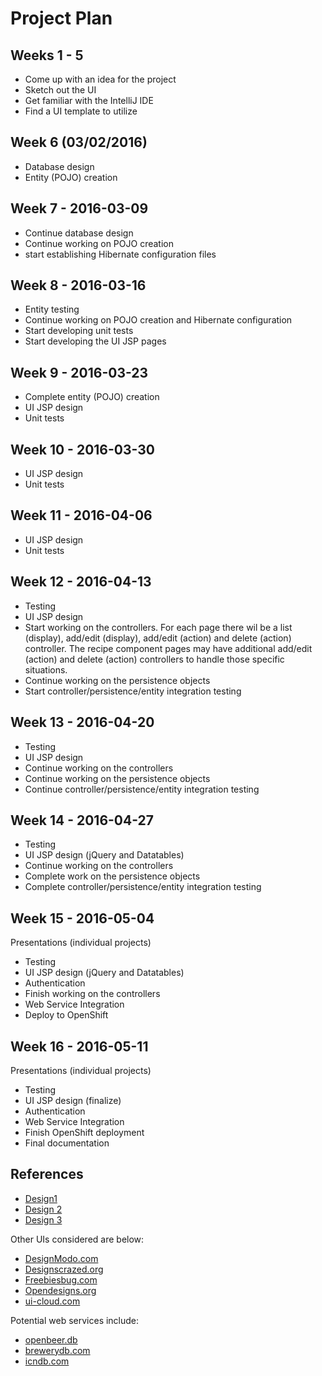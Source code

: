 # Project Plan


## Weeks 1 - 5
- Come up with an idea for the project
- Sketch out the UI
- Get familiar with the IntelliJ IDE
- Find a UI template to utilize

## Week 6 (03/02/2016)
- Database design
- Entity (POJO) creation

## Week 7 - 2016-03-09
- Continue database design
- Continue working on POJO creation
- start establishing Hibernate configuration files

## Week 8 - 2016-03-16
- Entity testing
- Continue working on POJO creation and Hibernate configuration
- Start developing unit tests
- Start developing the UI JSP pages

## Week 9 - 2016-03-23
- Complete entity (POJO) creation
- UI JSP design
- Unit tests

## Week 10 - 2016-03-30
- UI JSP design
- Unit tests

## Week 11 - 2016-04-06
- UI JSP design
- Unit tests

## Week 12 - 2016-04-13
- Testing
- UI JSP design
- Start working on the controllers.  For each page there wil be a list (display), add/edit (display), add/edit (action) and delete (action) controller.  The recipe component pages may have additional add/edit (action) and delete (action) controllers to handle those specific situations.
- Continue working on the persistence objects
- Start controller/persistence/entity integration testing

## Week 13 - 2016-04-20
- Testing
- UI JSP design
- Continue working on the controllers
- Continue working on the persistence objects
- Continue controller/persistence/entity integration testing

## Week 14 - 2016-04-27
- Testing
- UI JSP design (jQuery and Datatables)
- Continue working on the controllers
- Complete work on the persistence objects
- Complete controller/persistence/entity integration testing

## Week 15 - 2016-05-04
Presentations (individual projects)
- Testing
- UI JSP design (jQuery and Datatables)
- Authentication
- Finish working on the controllers
- Web Service Integration
- Deploy to OpenShift

## Week 16 - 2016-05-11
Presentations (individual projects)
- Testing
- UI JSP design (finalize)
- Authentication
- Web Service Integration
- Finish OpenShift deployment
- Final documentation

## References
- [Design1](http://www.opendesigns.org/design/maze/)
- [Design 2](http://www.opendesigns.org/design/blackspring/)
- [Design 3](http://startbootstrap.com/template-overviews/sb-admin-2/)

Other UIs considered are below:
- [DesignModo.com](http://designmodo.com/flat#buy)
- [Designscrazed.org](http://designscrazed.org/free-html-css3-ui-kits/)
- [Freebiesbug.com](http://freebiesbug.com/code-stuff/html-ui-kits/)
- [Opendesigns.org](http://www.opendesigns.org/design/leather-coffee/)
- [ui-cloud.com](http://ui-cloud.com/free-ui-elements/)

Potential web services include: 
- [openbeer.db](http://openbeer.github.io)
- [brewerydb.com](http://www.brewerydb.com)
- [icndb.com](http://www.icndb.com)
